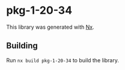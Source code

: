 # pkg-1-20-34

This library was generated with [Nx](https://nx.dev).

## Building

Run `nx build pkg-1-20-34` to build the library.
